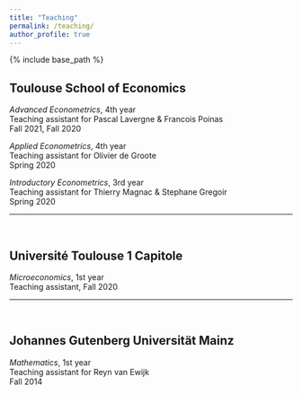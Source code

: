 ```yaml
---
title: "Teaching"
permalink: /teaching/
author_profile: true
---
```


{% include base_path %}


## Toulouse School of Economics

*Advanced Econometrics*, 4th year  
Teaching assistant for Pascal Lavergne \& Francois Poinas  
Fall 2021, Fall 2020  

*Applied Econometrics*, 4th year  
Teaching assistant for Olivier de Groote  
Spring 2020

*Introductory Econometrics*, 3rd year  
Teaching assistant for Thierry Magnac \& Stephane Gregoir  
Spring 2020

---

<br>

## Université Toulouse 1 Capitole

*Microeconomics*, 1st year  
Teaching assistant, Fall 2020

---

<br>

## Johannes Gutenberg Universität Mainz

*Mathematics*, 1st year  
Teaching assistant for Reyn van Ewijk  
Fall 2014
